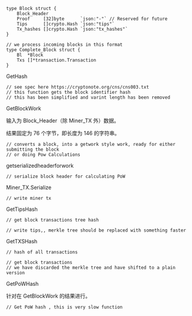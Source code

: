     type Block struct {
        Block_Header
        Proof     [32]byte      `json:"-"` // Reserved for future
        Tips      []crypto.Hash `json:"tips"`
        Tx_hashes []crypto.Hash `json:"tx_hashes"`
    }

```
// we process incoming blocks in this format
type Complete_Block struct {
    Bl  *Block
    Txs []*transaction.Transaction
}
```

GetHash

```
// see spec here https://cryptonote.org/cns/cns003.txt
// this function gets the block identifier hash
// this has been simplified and varint length has been removed
```

GetBlockWork

输入为 Block\_Header（除 Miner\_TX 外）数据。

结果固定为 76 个字节，即长度为 146 的字符串。

```
// converts a block, into a getwork style work, ready for either submitting the block
// or doing Pow Calculations
```

getserializedheaderforwork

```
// serialize block header for calculating PoW
```

Miner\_TX.Serialize

```
// write miner tx
```

GetTipsHash

```
// get block transactions tree hash

// write tips,, merkle tree should be replaced with something faster
```

GetTXSHash

```
// hash of all transactions

// get block transactions
// we have discarded the merkle tree and have shifted to a plain version
```

GetPoWHash

针对在 GetBlockWork 的结果进行。

```
// Get PoW hash , this is very slow function
```



